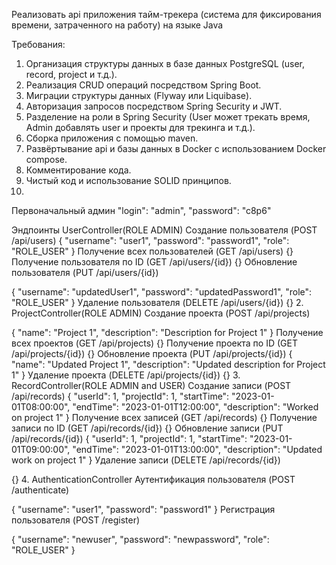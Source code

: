 Реализовать api приложения тайм-трекера (система для фиксирования времени, затраченного на работу) на языке Java

Требования:

1. Организация структуры данных в базе данных PostgreSQL (user, record, project и т.д.).
2. Реализация CRUD операций посредством Spring Boot.
3. Миграции структуры данных (Flyway или Liquibase).
4. Авторизация запросов посредством Spring Security и JWT.
5. Разделение на роли в Spring Security (User может трекать время, Admin добавлять user и проекты для трекинга и т.д.).
6. Сборка приложения с помощью maven.
7. Развёртывание api и базы данных в Docker с использованием Docker compose.
8. Комментирование кода.
9. Чистый код и использование SOLID принципов.
10. 
Первоначальный админ
   "login": "admin",
   "password": "c8p6"

Эндпоинты
UserController(ROLE ADMIN)
Создание пользователя (POST /api/users)
{
"username": "user1",
"password": "password1",
"role": "ROLE_USER"
}
Получение всех пользователей (GET /api/users)
{}
Получение пользователя по ID (GET /api/users/{id})
{}
Обновление пользователя (PUT /api/users/{id})

{
"username": "updatedUser1",
"password": "updatedPassword1",
"role": "ROLE_USER"
}
Удаление пользователя (DELETE /api/users/{id})
{}
2. ProjectController(ROLE ADMIN)
   Создание проекта (POST /api/projects)

{
"name": "Project 1",
"description": "Description for Project 1"
}
Получение всех проектов (GET /api/projects)
{}
Получение проекта по ID (GET /api/projects/{id})
{}
Обновление проекта (PUT /api/projects/{id})
{
"name": "Updated Project 1",
"description": "Updated description for Project 1"
}
Удаление проекта (DELETE /api/projects/{id})
{}
3. RecordController(ROLE ADMIN and USER)
   Создание записи (POST /api/records)
   {
   "userId": 1,
   "projectId": 1,
   "startTime": "2023-01-01T08:00:00",
   "endTime": "2023-01-01T12:00:00",
   "description": "Worked on project 1"
   }
   Получение всех записей (GET /api/records)
   {}
   Получение записи по ID (GET /api/records/{id})
   {}
   Обновление записи (PUT /api/records/{id})
   {
   "userId": 1,
   "projectId": 1,
   "startTime": "2023-01-01T09:00:00",
   "endTime": "2023-01-01T13:00:00",
   "description": "Updated work on project 1"
   }
   Удаление записи (DELETE /api/records/{id})

{}
4. AuthenticationController
   Аутентификация пользователя (POST /authenticate)

{
"username": "user1",
"password": "password1"
}
Регистрация пользователя (POST /register)

{
"username": "newuser",
"password": "newpassword",
"role": "ROLE_USER"
}
